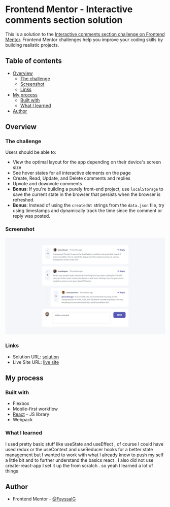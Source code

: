 # Frontend Mentor - Interactive comments section solution

This is a solution to the [Interactive comments section challenge on Frontend Mentor](https://www.frontendmentor.io/challenges/interactive-comments-section-iG1RugEG9). Frontend Mentor challenges help you improve your coding skills by building realistic projects. 

## Table of contents

- [Overview](#overview)
  - [The challenge](#the-challenge)
  - [Screenshot](#screenshot)
  - [Links](#links)
- [My process](#my-process)
  - [Built with](#built-with)
  - [What I learned](#what-i-learned)
- [Author](#author)


## Overview

### The challenge

Users should be able to:

- View the optimal layout for the app depending on their device's screen size
- See hover states for all interactive elements on the page
- Create, Read, Update, and Delete comments and replies
- Upvote and downvote comments
- **Bonus**: If you're building a purely front-end project, use `localStorage` to save the current state in the browser that persists when the browser is refreshed.
- **Bonus**: Instead of using the `createdAt` strings from the `data.json` file, try using timestamps and dynamically track the time since the comment or reply was posted.

### Screenshot

![](./screenshot.jpeg)

### Links

- Solution URL: [solution](https://github.com/FayssalG/interactive-comments-section)
- Live Site URL: [live site](https://interactive-comments-section-nine.vercel.app/)

## My process

### Built with

- Flexbox
- Mobile-first workflow
- [React](https://reactjs.org/) - JS library
- Webpack 


### What I learned

I used pretty basic stuff like useState and useEffect , of course I could have used redux or the useContext and useReducer hooks for a better state management but I wanted to work with what I already know to push my self a little bit and to further understand the basics react . I also did not use create-react-app I set it up the from scratch . so yeah I learned a lot of things 


## Author

- Frontend Mentor - [@FayssalG](https://www.frontendmentor.io/profile/FayssalG)
